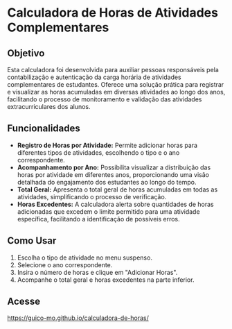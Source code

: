 # Calculadora de Horas de Atividades Complementares

## Objetivo

Esta calculadora foi desenvolvida para auxiliar pessoas responsáveis pela contabilização e autenticação da carga horária de atividades complementares de estudantes. Oferece uma solução prática para registrar e visualizar as horas acumuladas em diversas atividades ao longo dos anos, facilitando o processo de monitoramento e validação das atividades extracurriculares dos alunos.

## Funcionalidades

- **Registro de Horas por Atividade:** Permite adicionar horas para diferentes tipos de atividades, escolhendo o tipo e o ano correspondente.
- **Acompanhamento por Ano:** Possibilita visualizar a distribuição das horas por atividade em diferentes anos, proporcionando uma visão detalhada do engajamento dos estudantes ao longo do tempo.
- **Total Geral:** Apresenta o total geral de horas acumuladas em todas as atividades, simplificando o processo de verificação.
- **Horas Excedentes:** A calculadora alerta sobre quantidades de horas adicionadas que excedem o limite permitido para uma atividade específica, facilitando a identificação de possíveis erros.

## Como Usar

1. Escolha o tipo de atividade no menu suspenso.
2. Selecione o ano correspondente.
3. Insira o número de horas e clique em "Adicionar Horas".
4. Acompanhe o total geral e horas excedentes na parte inferior.

## Acesse

https://guico-mo.github.io/calculadora-de-horas/
